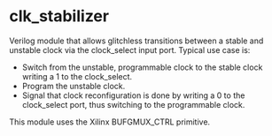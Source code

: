 # clk_stabilizer

Verilog module that allows glitchless transitions between a stable and unstable clock via the clock_select input port. Typical use case is:
- Switch from the unstable, programmable clock to the stable clock writing a 1 to the clock_select.
- Program the unstable clock.
- Signal that clock reconfiguration is done by writing a 0 to the clock_select port, thus switching to the programmable clock.

This module uses the Xilinx BUFGMUX_CTRL primitive.
